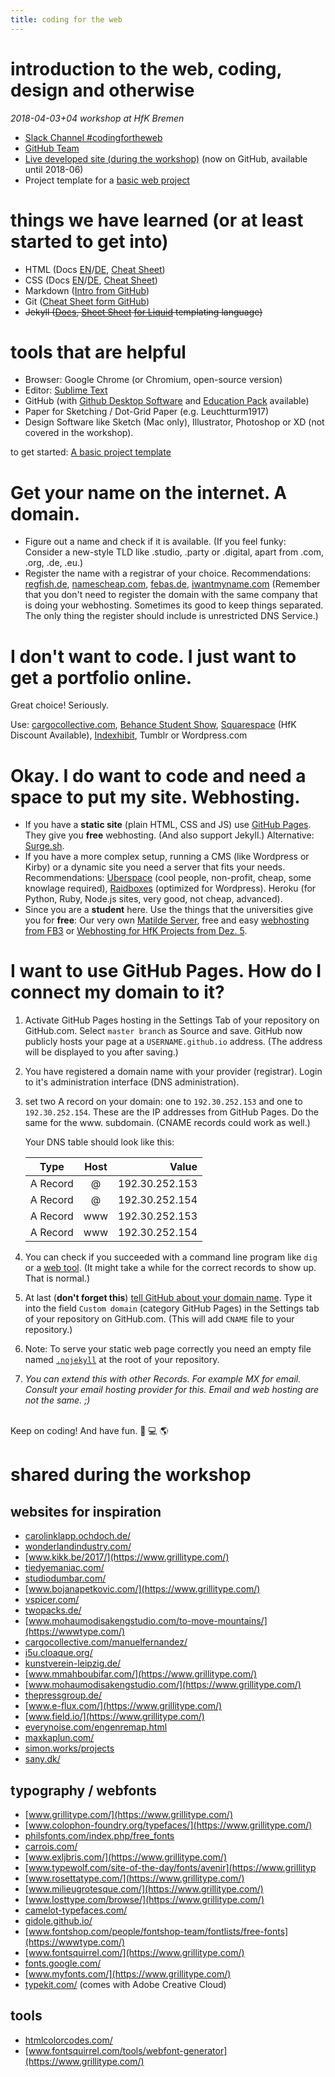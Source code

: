 ```yaml
---
title: coding for the web
---
```


# introduction to the web, coding, design and otherwise
*2018-04-03+04 workshop at HfK Bremen*

* [Slack Channel #codingfortheweb](https://digitalmedia-bremen.slack.com/messages/C9ZLAABS6)
* [GitHub Team](https://github.com/orgs/digitalmediabremen/teams/codingfortheweb)
* [Live developed site (during the workshop)](http://jelkoarnds.com/workshop-live-site/) (now on GitHub, available until 2018-06)
* Project template for a [basic web project](https://github.com/digitalmediabremen/basic-web-project)

# things we have learned (or at least started to get into)
* HTML (Docs [EN](https://developer.mozilla.org/en-US/docs/Web/HTML)/[DE](https://developer.mozilla.org/de/docs/Web/HTML), [Cheat Sheet](https://cdn.rawgit.com/hostinger/banners/53bd21f8/tutorials/pdf/The-Complete-HTML-Cheat-Sheet-(Black-and-White)-Print-Version.pdf))
* CSS (Docs [EN](https://developer.mozilla.org/en-US/docs/Web/CSS)/[DE](https://developer.mozilla.org/de/docs/Web/CSS), [Cheat Sheet](http://www.keutenvanloon.nl/downloads/css-cheat-sheet-v1.pdf?phpMyAdmin=a39b0cbadb8a8c8a5915a3836debe9fb))
* Markdown ([Intro from GitHub](https://guides.github.com/features/mastering-markdown/))
* Git ([Cheat Sheet form GitHub](https://services.github.com/on-demand/downloads/github-git-cheat-sheet.pdf))
* ~~Jekyll ([Docs](https://jekyllrb.com/docs/), [Sheet Sheet](https://gist.github.com/smutnyleszek/9803727) [for Liquid](https://www.shopify.com/partners/shopify-cheat-sheet) templating language)~~

# tools that are helpful
* Browser: Google Chrome (or Chromium, open-source version)
* Editor: [Sublime Text](https://www.sublimetext.com)
* GitHub (with [Github Desktop Software](http://desktop.github.com) and [Education Pack](https://education.github.com/discount_requests/new) available)
* Paper for Sketching / Dot-Grid Paper (e.g. Leuchtturm1917)
* Design Software like Sketch (Mac only), Illustrator, Photoshop or XD (not covered in the workshop).

to get started: [A basic project template](https://github.com/digitalmediabremen/basic-web-project)

# Get your name on the internet. A domain.
* Figure out a name and check if it is available. (If you feel funky: Consider a new-style TLD like .studio, .party or .digital, apart from .com, .org, .de, .eu.)
* Register the name with a registrar of your choice. Recommendations: [regfish.de](https://www.regfish.de/), [namescheap.com](https://www.namecheap.com/), [febas.de](https://www.febas.de/), [iwantmyname.com](http://iwantmyname.com/)
(Remember that you don't need to register the domain with the same company that is doing your webhosting. Sometimes its good to keep things separated. The only thing the register should include is unrestricted DNS Service.)

# I don't want to code. I just want to get a portfolio online.
Great choice! Seriously.

Use: [cargocollective.com](https://cargocollective.com/), [Behance Student Show](http://www.studentshow.com/), [Squarespace](https://www.squarespace.com/students/) (HfK Discount Available), [Indexhibit](https://www.indexhibit.org/), Tumblr or Wordpress.com

# Okay. I do want to code and need a space to put my site. Webhosting.

* If you have a **static site** (plain HTML, CSS and JS) use [GitHub Pages](https://pages.github.com/). They give you **free** webhosting. (And also support Jekyll.) Alternative: [Surge.sh](http://surge.sh/).
* If you have a more complex setup, running a CMS (like Wordpress or Kirby) or a dynamic site you need a server that fits your needs. Recommendations: [Uberspace](https://uberspace.de/) (cool people, non-profit, cheap, some knowlage required), [Raidboxes](https://raidboxes.de/) (optimized for Wordpress). Heroku (for Python, Ruby, Node.js sites, very good, not cheap, advanced).
* Since you are a **student** here. Use the things that the universities give you for **free**: Our very own [Matilde Server](http://matilde.hfk-bremen.de/), free and easy [webhosting from FB3](http://www.informatik.uni-bremen.de/t/homepage-new) or [Webhosting for HfK Projects from Dez. 5](http://www.hfk-bremen.de/en/node/821).

# I want to use GitHub Pages. How do I connect my domain to it?
1. Activate GitHub Pages hosting in the Settings Tab of your repository on GitHub.com. Select `master branch` as Source and save. GitHub now publicly hosts your page at a `USERNAME.github.io` address. (The address will be displayed to you after saving.)
2. You have registered a domain name with your provider (registrar). Login to it's administration interface (DNS administration).
3. set two A record on your domain: one to `192.30.252.153` and one to `192.30.252.154`. These are the IP addresses from GitHub Pages. Do the same for the www. subdomain. (CNAME records could work as well.)

   Your DNS table should look like this:

   | Type        | Host    | Value  |
   | ----------- |:-------:| ------:|
   | A Record    | @       | 192.30.252.153 |
   | A Record    | @       | 192.30.252.154 |
   | A Record    | www     | 192.30.252.153 |
   | A Record    | www     | 192.30.252.154 |

4. You can check if you succeeded with a command line program like `dig` or a [web tool](https://mxtoolbox.com/DNSLookup.aspx). (It might take a while for the correct records to show up. That is normal.)
5. At last (**don't forget this**) [tell GitHub about your domain name](https://help.github.com/articles/using-a-custom-domain-with-github-pages/). Type it into the field `Custom domain` (category GitHub Pages) in the Settings tab of your repository on GitHub.com. (This will add `CNAME` file to your repository.)
6. Note: To serve your static web page correctly you need an empty file named [`.nojekyll`](https://blog.github.com/2009-12-29-bypassing-jekyll-on-github-pages/) at the root of your repository.
7. *You can extend this with other Records. For example MX for email. Consult your email hosting provider for this. Email and web hosting are not the same. ;)*

<br/>
Keep on coding! And have fun. 🚀 💻 🌎

# shared during the workshop

## websites for inspiration
* [carolinklapp.ochdoch.de/](https://www.grillitype.com/)
* [wonderlandindustry.com/](https://www.grillitype.com/)
* [www.kikk.be/2017/](https://www.grillitype.com/)
* [tiedyemaniac.com/](https://www.grillitype.com/)
* [studiodumbar.com/](https://www.grillitype.com/)
* [www.bojanapetkovic.com/](https://www.grillitype.com/)
* [vspicer.com/](https://www.grillitype.com/)
* [twopacks.de/](https://www.grillitype.com/)
* [www.mohaumodisakengstudio.com/to-move-mountains/](https://wwwtype.com/)
* [cargocollective.com/manuelfernandez/](https://www.grillitype.com/)
* [i5u.cloaque.org/](https://www.grillitype.com/)
* [kunstverein-leipzig.de/](https://www.grillitype.com/)
* [www.mmahboubifar.com/](https://www.grillitype.com/)
* [www.mohaumodisakengstudio.com/](https://www.grillitype.com/)
* [thepressgroup.de/](https://www.grillitype.com/)
* [www.e-flux.com/](https://www.grillitype.com/)
* [www.field.io/](https://www.grillitype.com/)
* [everynoise.com/engenremap.html](https://www.grillitype.com/)
* [maxkaplun.com/](https://www.grillitype.com/)
* [simon.works/projects](https://www.grillitype.com/)
* [sany.dk/](https://www.grillitype.com/)

## typography / webfonts
- [www.grillitype.com/](https://www.grillitype.com/)
- [www.colophon-foundry.org/typefaces/](https://www.grillitype.com/)
- [philsfonts.com/index.php/free_fonts](https://www.grillitype.com/)
- [carrois.com/](https://www.grillitype.com/)
- [www.exljbris.com/](https://www.grillitype.com/)
- [www.typewolf.com/site-of-the-day/fonts/avenir](https://www.grillityp
- [www.rosettatype.com/](https://www.grillitype.com/)
- [www.milieugrotesque.com/](https://www.grillitype.com/)
- [www.losttype.com/browse/](https://www.grillitype.com/)
- [camelot-typefaces.com/](https://www.grillitype.com/)
- [gidole.github.io/](https://www.grillitype.com/)
- [www.fontshop.com/people/fontshop-team/fontlists/free-fonts](https://wwwtype.com/)
- [www.fontsquirrel.com/](https://www.grillitype.com/)
- [fonts.google.com/](https://www.grillitype.com/)
- [www.myfonts.com/](https://www.grillitype.com/)
- [typekit.com/](https://www.grillitype.com/) (comes with Adobe Creative Cloud)

## tools
* [htmlcolorcodes.com/](https://www.grillitype.com/)
* [www.fontsquirrel.com/tools/webfont-generator](https://www.grillitype.com/)